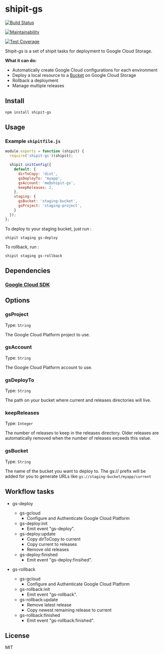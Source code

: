 # shipit-gs

[![Build Status](https://travis-ci.org/randym/shipit-gs.svg?branch=master)](https://travis-ci.org/randym/shipit-gs)

[![Maintainability](https://api.codeclimate.com/v1/badges/a10d5365823b5d27f1e0/maintainability)](https://codeclimate.com/github/randym/shipit-gs/maintainability)

[![Test Coverage](https://api.codeclimate.com/v1/badges/a10d5365823b5d27f1e0/test_coverage)](https://codeclimate.com/github/randym/shipit-gs/test_coverage)

Shipit-gs is a set of shipit tasks for deployment to Google Cloud Storage.

**What it can do:**

- Automatically create Google Cloud configurations for each environment
- Deploy a local resource to a [Bucket](https://cloud.google.com/storage/docs/json_api/v1/buckets) on Google Cloud Storage
- Rollback a deployment
- Manage multiple releases

## Install

```
npm install shipit-gs
```

## Usage

### Example `shipitfile.js`

```js
module.exports = function (shipit) {
  require('shipit-gs')(shipit);

  shipit.initConfig({
    default: {
      dirToCopy: 'dist',
      gsDeployTo: 'myapp',
      gsAccount: 'me@shipit-gs',
      keepReleases: 2,
    },
    staging: {
      gsBucket: 'staging-bucket',
      gsProject: 'staging-project',
    }
  });
};
```

To deploy to your staging bucket, just run :

```
shipit staging gs-deploy
```

To rollback, run :

```
shipit staging gs-rollback
```

## Dependencies

### [Google Cloud SDK](https://cloud.google.com/sdk/downloads)

## Options

### gsProject

Type: `String`

The Google Cloud Platform project to use.

### gsAccount

Type: `String`

The Google Cloud Platform account to use.

### gsDeployTo

Type: `String`

The path on your bucket where current and releases directories will live.

### keepReleases

Type: `Integer`

The number of releases to keep in the releases directory. Older releases are automatically removed when the number of releases exceeds this value.

### gsBucket

Type: `String`

The name of the bucket you want to deploy to. The gs:// prefix will be added for you to generate URLs like `gs://staging-bucket/myapp/current`

## Workflow tasks

- gs-deploy
  - gs-gcloud
    - Configure and Authenticate Google Cloud Platform
  - gs-deploy:init
    - Emit event "gs-deploy".
  - gs-deploy:update
    - Copy dirToCopy to current
    - Copy current to releases
    - Remove old releases
  - gs-deploy:finished
    - Emit event "gs-deploy:finsihed".

- gs-rollback
  - gs-gcloud
    - Configure and Authenticate Google Cloud Platform
  - gs-rollback:init
    - Emit event "gs-rollback".
  - gs-rollback:update
    - Remove latest release
    - Copy newest remaining release to current
  - gs-rollback:finished
    - Emit event "gs-rollback:finished".

## License

MIT

